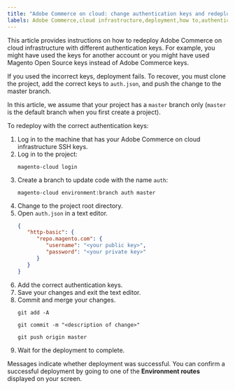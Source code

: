 ```yaml
---
title: "Adobe Commerce on cloud: change authentication keys and redeploy"
labels: Adobe Commerce,cloud infrastructure,deployment,how to,authentication key,2.3.0,2.3.1,2.3.2,2.3.2-p2,2.3.3,2.3.3-p1,2.3.4,2.3.4-p2,2.3.5-p1,2.3.5-p2,2.3.6,2.3.6-p1,2.3.7,2.4.0,2.4.0-p1,2.4.1-p1,2.4.2,2.4.2-p1,2.3.7-p1,2.3.7-p2,2.4.1,2.4.2-p2,2.4.3,2.4.3-p1
---
```


This article provides instructions on how to redeploy Adobe Commerce on cloud infrastructure with different authentication keys. For example, you might have used the keys for another account or you might have used Magento Open Source keys instead of Adobe Commerce keys.

If you used the incorrect keys, deployment fails. To recover, you must clone the project, add the correct keys to `auth.json`, and push the change to the master branch.

In this article, we assume that your project has a `master` branch only (`master` is the default branch when you first create a project).

To redeploy with the correct authentication keys:

1. Log in to the machine that has your Adobe Commerce on cloud infrastructure SSH keys.
1. Log in to the project:
    ```
    magento-cloud login
    ```
1. Create a branch to update code with the name `auth`:
    ```
    magento-cloud environment:branch auth master
    ```
1. Change to the project root directory.
1. Open `auth.json` in a text editor.
    ```json
    {
       "http-basic": {
          "repo.magento.com": {
             "username": "<your public key>",
             "password": "<your private key>"
          }
       }
    }
    ```
1. Add the correct authentication keys.
1. Save your changes and exit the text editor.
1. Commit and merge your changes.
    ```
    git add -A
    ```
    ```
    git commit -m "<description of change>"
    ```
    ```
    git push origin master
    ```
1. Wait for the deployment to complete.

Messages indicate whether deployment was successful. You can confirm a successful deployment by going to one of the **Environment routes** displayed on your screen.

